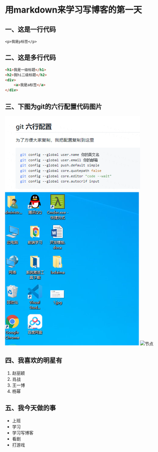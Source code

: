 # 用markdown来学习写博客的第一天
## 一、这是一行代码
    <p>我是p标签</p>
## 二、这是多行代码
~~~html
<h1>我是一级标题</h1>
<h2>我hi二级标题</h2>
<div>
    <a>我是a标签</a>
</div>
~~~
## 三、下图为git的六行配置代码图片
![一张图片](1.png)
![第2张图片](./images/2.png)
![节点](https://gimg2.baidu.com/image_search/src=http%3A%2F%2Fi1.chexun.net%2Fimages%2F2020%2F1118%2F48401%2Fnews_0_0_12666D675592B42B573DAD021B1EDF2C.jpg&refer=http%3A%2F%2Fi1.chexun.net&app=2002&size=f9999,10000&q=a80&n=0&g=0n&fmt=jpeg?sec=1642944702&t=ab3a78a62debb4674d8d098f70cda43a)
      


## 四、我喜欢的明星有
1. 赵丽颖
2. 肖战
3. 王一博
4. 杨幂
## 五、我今天做的事
- 上班
- 学习
- 学习写博客
- 看剧
- 打游戏
